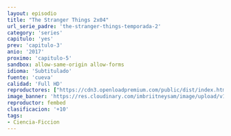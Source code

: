 ```yaml
---
layout: episodio
title: "The Stranger Things 2x04"
url_serie_padre: 'the-stranger-things-temporada-2'
category: 'series'
capitulo: 'yes'
prev: 'capitulo-3'
anio: '2017'
proximo: 'capitulo-5'
sandbox: allow-same-origin allow-forms
idioma: 'Subtitulado'
fuente: 'cueva'
calidad: 'Full HD'
reproductores: ["https://cdn3.openloadpremium.com/public/dist/index.html?id=46ee8e2ec8771d485ca2978695af52ff"]
image_banner: 'https://res.cloudinary.com/imbriitneysam/image/upload/v1546469181/stranger-2-banner-min.jpg'
reproductor: fembed
clasificacion: '+10'
tags:
- Ciencia-Ficcion
---
```












